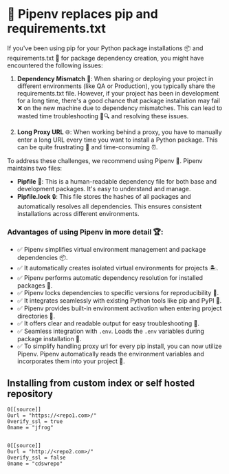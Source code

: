 # 📢 **Pipenv replaces pip and requirements.txt**

If you've been using pip for your Python package installations 📦 and requirements.txt 📜 for package dependency creation, you might have encountered the following issues:

1. **Dependency Mismatch** 🧩: When sharing or deploying your project in different environments (like QA or Production), you typically share the requirements.txt file. However, if your project has been in development for a long time, there's a good chance that package installation may fail ❌ on the new machine due to dependency mismatches. This can lead to wasted time troubleshooting 🔧🔍 and resolving these issues.

2. **Long Proxy URL** 🌐: When working behind a proxy, you have to manually enter a long URL every time you want to install a Python package. This can be quite frustrating 😤 and time-consuming ⏰.

To address these challenges, we recommend using Pipenv 🎁. Pipenv maintains two files:

- **Pipfile** 📄: This is a human-readable dependency file for both base and development packages. It's easy to understand and manage.
- **Pipfile.lock** 🔒: This file stores the hashes of all packages and automatically resolves all dependencies. This ensures consistent installations across different environments.

### Advantages of using Pipenv in more detail 🏆:

- ✅ Pipenv simplifies virtual environment management and package dependencies 📦. 
- ✅ It automatically creates isolated virtual environments for projects 🏝️.
- ✅ Pipenv performs automatic dependency resolution for installed packages 🔗.
- ✅ Pipenv locks dependencies to specific versions for reproducibility 🔐.
- ✅ It integrates seamlessly with existing Python tools like pip and PyPI 🤝.
- ✅ Pipenv provides built-in environment activation when entering project directories 🚪.
- ✅ It offers clear and readable output for easy troubleshooting 📖.
- ✅ Seamless integration with `.env`. Loads the `.env` variables during package installation 🔄.
- ✅ To simplify handling proxy url for every pip install, you can now utilize Pipenv. Pipenv automatically reads the environment variables and incorporates them into your project 🎉.


## Installing from custom index or self hosted repository

```
0[[source]]
0url = "https://<repo1.com>/"
0verify_ssl = true
0name = "jfrog"


0[[source]]
0url = "http://<repo2.com>/"
0verify_ssl = false
0name = "cdswrepo"
```